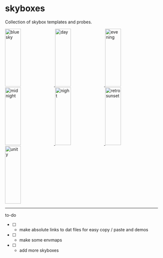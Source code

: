 # skyboxes

Collection of skybox templates and probes.

<a href="https://i.imgur.com/oXYQDRc.jpg">
  <img alt="bluesky" target="_blank" src="https://i.imgur.com/oXYQDRc.jpg" height="190" width="32%">
</a>
<a href="https://i.imgur.com/kZmrdlY.jpg">
  <img alt="day" target="_blank" src="https://i.imgur.com/kZmrdlY.jpg" height="190" width="32%">
</a>
<a href="https://i.imgur.com/FiRF4IV.jpg">
  <img alt="evening" target="_blank" src="https://i.imgur.com/FiRF4IV.jpg" height="190" width="32%">
</a>
<a href="https://i.imgur.com/vVxzUU5.jpg">
  <img alt="midnight" target="_blank" src="https://i.imgur.com/vVxzUU5.jpg" height="190" width="32%">
</a>
<a href="https://i.imgur.com/1byE2OC.jpg">
  <img alt="night" target="_blank" src="https://i.imgur.com/1byE2OC.jpg" height="190" width="32%">
</a>
<a href="https://i.imgur.com/oPtRhM1.jpg">
  <img alt="retrosunset" target="_blank" src="https://i.imgur.com/oPtRhM1.jpg" height="190" width="32%">
</a>
<a href="https://i.imgur.com/UXbHvB9.jpg">
  <img alt="unity" target="_blank" src="https://i.imgur.com/UXbHvB9.jpg" height="190" width="32%">
</a>

---


to-do

- [ ] - make absolute links to dat files for easy copy / paste and demos
- [ ] - make some envmaps
- [ ] - add more skyboxes


